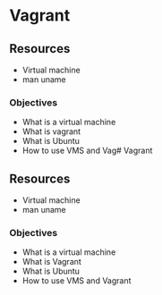 # Vagrant
## Resources
* Virtual machine
* man uname
### Objectives
* What is a virtual machine
* What is vagrant
* What is Ubuntu
* How to use VMS and Vag# Vagrant
## Resources
* Virtual machine
* man uname
### Objectives
* What is a virtual machine
* What is Vagrant
* What is Ubuntu
* How to use VMS and Vagrant
